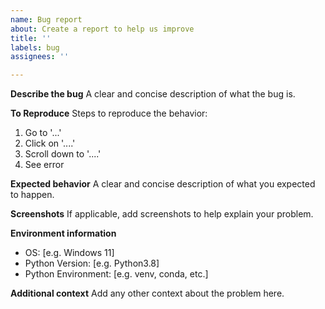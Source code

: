 ```yaml
---
name: Bug report
about: Create a report to help us improve
title: ''
labels: bug
assignees: ''

---
```


**Describe the bug**
A clear and concise description of what the bug is.

**To Reproduce**
Steps to reproduce the behavior:
1. Go to '...'
2. Click on '....'
3. Scroll down to '....'
4. See error

**Expected behavior**
A clear and concise description of what you expected to happen.

**Screenshots**
If applicable, add screenshots to help explain your problem.

**Environment information**
 - OS: [e.g. Windows 11]
 - Python Version: [e.g. Python3.8]
 - Python Environment: [e.g. venv, conda, etc.]

**Additional context**
Add any other context about the problem here.
